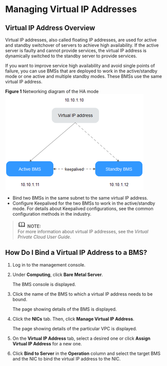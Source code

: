 # Managing Virtual IP Addresses<a name="EN-US_TOPIC_0120711877"></a>

## Virtual IP Address Overview<a name="section332010115514"></a>

Virtual IP addresses, also called floating IP addresses, are used for active and standby switchover of servers to achieve high availability. If the active server is faulty and cannot provide services, the virtual IP address is dynamically switched to the standby server to provide services.

If you want to improve service high availability and avoid single points of failure, you can use BMSs that are deployed to work in the active/standby mode or one active and multiple standby modes. These BMSs use the same virtual IP address.

**Figure  1**  Networking diagram of the HA mode<a name="fig1098413311505"></a>  
![](figures/networking-diagram-of-the-ha-mode.png "networking-diagram-of-the-ha-mode")

-   Bind two BMSs in the same subnet to the same virtual IP address.
-   Configure Keepalived for the two BMSs to work in the active/standby mode. For details about Keepalived configurations, see the common configuration methods in the industry.

>![](public_sys-resources/icon-note.gif) **NOTE:**   
>For more information about virtual IP addresses, see the  _Virtual Private Cloud User Guide_.  

## How Do I Bind a Virtual IP Address to a BMS?<a name="section771110294238"></a>

1.  Log in to the management console.
2.  Under  **Computing**, click  **Bare Metal Server**.

    The BMS console is displayed.

3.  Click the name of the BMS to which a virtual IP address needs to be bound.

    The page showing details of the BMS is displayed.

4.  Click the  **NICs**  tab. Then, click  **Manage Virtual IP Address**.

    The page showing details of the particular VPC is displayed.

5.  On the  **Virtual IP Address**  tab, select a desired one or click  **Assign Virtual IP Address**  for a new one.
6.  Click  **Bind to Server**  in the  **Operation**  column and select the target BMS and the NIC to bind the virtual IP address to the NIC.

